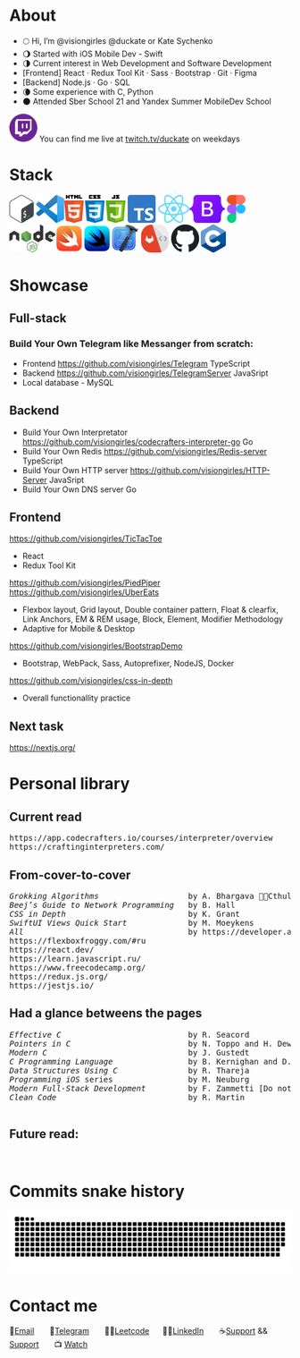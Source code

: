 # About

- 🌕 Hi, I’m @visiongirles @duckate or Kate Sychenko
- 🌖 Started with iOS Mobile Dev - Swift
- 🌗 Current interest in Web Development and Software Development
- [Frontend] React · Redux Tool Kit · Sass · Bootstrap · Git · Figma
- [Backend] Node.js · Go · SQL
- 🌘 Some experience with C, Python
- 🌑 Attended Sber School 21 and Yandex Summer MobileDev School

<img title="https://www.twitch.tv/duckate" alt="twitch" height="50px" src="logo/twitch-logo.png" /> You can find me live at <a href="https://www.twitch.tv/duckate">twitch.tv/duckate</a> on weekdays
# Stack
<img title="bash" alt="bash" height="50px" src="logo/bash-logo.png" /> <img title="vsc" alt="vsc" height="50px" src="logo/vsc-logo.png" /><img title="html css js" alt="html css js" height="50px" src="logo/html-css-js-logo.png" /> <img title="typescript" alt="typescript" height="50px" src="logo/typescript-logo.png" /> <img title="react" alt="react" height="50px" src="logo/react-logo.png" /><img title="bootstrap" alt="bootstrap" height="50px" src="logo/bootstrap-logo.png" /> <img title="figma" alt="figma" height="50px" src="logo/figma-logo.png" /> <img title="node-js" alt="node-js" height="50px" src="logo/node-js-logo.png" /><img title="swift" alt="swift" height="50px" src="logo/swift-logo.png" /><img title="swiftui" alt="swiftui" height="50px" src="logo/swiftui-logo.png" /><img title="xcode" alt="xcode" height="50px" src="logo/xcode-logo.png" /> <img title="gitlab" alt="gitlab" height="50px" src="logo/gitlab-logo.png" /> <img title="github" alt="github" height="50px" src="logo/github-logo.png" /> <img title="c" alt="c" height="50px" src="logo/c-logo.png" /> 

# Showcase

## Full-stack
### Build Your Own Telegram like Messanger from scratch:
- Frontend https://github.com/visiongirles/Telegram TypeScript
- Backend https://github.com/visiongirles/TelegramServer JavaSript
- Local database - MySQL


## Backend
- Build Your Own Interpretator https://github.com/visiongirles/codecrafters-interpreter-go Go
- Build Your Own Redis https://github.com/visiongirles/Redis-server TypeScript
- Build Your Own HTTP server https://github.com/visiongirles/HTTP-Server JavaSript
- Build Your Own DNS server Go


## Frontend
https://github.com/visiongirles/TicTacToe
 - React
 - Redux Tool Kit
   
https://github.com/visiongirles/PiedPiper
https://github.com/visiongirles/UberEats
- Flexbox layout, Grid layout, Double container pattern, Float & clearfix, Link Anchors, EM & REM usage, Block, Element, Modifier Methodology
- Adaptive for Mobile & Desktop

https://github.com/visiongirles/BootstrapDemo
- Bootstrap, WebPack, Sass,  Autoprefixer, NodeJS, Docker

https://github.com/visiongirles/css-in-depth
- Overall functionallity practice

## Next task
https://nextjs.org/


# Personal library
## Current read
<pre>
https://app.codecrafters.io/courses/interpreter/overview
https://craftinginterpreters.com/
</pre>

## From-cover-to-cover
<pre>
<i>Grokking Algorithms</i>                   by A. Bhargava 🙏🐙Cthulhu bless the author
<i>Beej’s Guide to Network Programming</i>   by B. Hall
<i>CSS in Depth</i>                          by K. Grant
<i>SwiftUI Views Quick Start</i>             by M. Moeykens
<i>All</i>                                   by https://developer.apple.com/swift/
https://flexboxfroggy.com/#ru
https://react.dev/  
https://learn.javascript.ru/
https://www.freecodecamp.org/
https://redux.js.org/
https://jestjs.io/ 
</pre>

## Had a glance betweens the pages
<pre>
<i>Effective C</i>                           by R. Seacord
<i>Pointers in C</i>                         by N. Toppo and H. Dewan
<i>Modern C</i>                              by J. Gustedt
<i>C Programming Language</i>                by B. Kernighan and D. Ritchie
<i>Data Structures Using C</i>               by R. Thareja
<i>Programming iOS</i> series                by M. Neuburg
<i>Modern Full-Stack Development</i>         by F. Zammetti [Do not recommend this book]
<i>Clean Code</i>                            by R. Martin

</pre>
## Future read:
<pre>

</pre>
# Commits snake history
![snake svg](https://github.com/visiongirles/visiongirles/blob/output/github-snake.svg)

# Contact me
📧<a href="mailto:busy.sychenko@gmail.com">Email</a> &nbsp;&nbsp;&nbsp;&nbsp;&nbsp; 📱<a href="https://t.me/duckate">Telegram</a>
&nbsp;&nbsp;&nbsp;&nbsp;&nbsp; 👩‍💻<a href="https://leetcode.com/visiongirles/">Leetcode</a>&nbsp;&nbsp;&nbsp;&nbsp;&nbsp; 🧙‍♀️<a href="https://www.linkedin.com/in/kate-sychenko-50456a57/">LinkedIn</a>  &nbsp;&nbsp;&nbsp;&nbsp;&nbsp; ☕<a href="https://paypal.me/sychenko?country.x=AE&locale.x=en_US">Support</a> && <a href="https://www.donationalerts.com/r/duckate"> Support</a> &nbsp;&nbsp;&nbsp;&nbsp;&nbsp; 📺 <a href="https://www.twitch.tv/duckate">Watch</a> 
